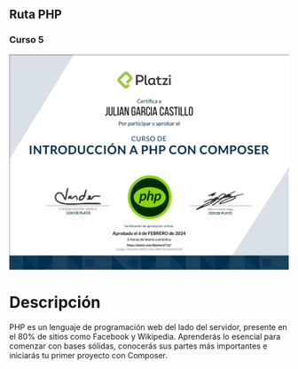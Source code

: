 ## Ruta PHP
### Curso 5
[![Curso de PHP con Composer.](./Diploma-PHP-Curso5.png)](https://platzi.com/cursos/php/)
# Descripción
PHP es un lenguaje de programación web del lado del servidor, presente en el 80% de sitios como Facebook y Wikipedia. Aprenderás lo esencial para comenzar con bases sólidas, conocerás sus partes más importantes e iniciarás tu primer proyecto con Composer.